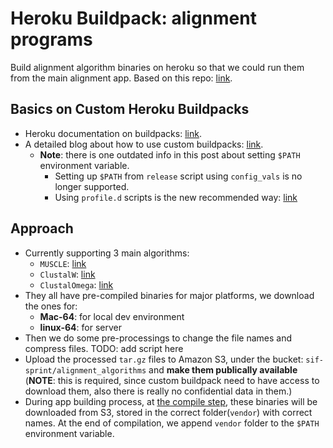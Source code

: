 # Heroku Buildpack: alignment programs

Build alignment algorithm binaries on heroku so that we could run them from the main alignment app. Based on this repo: [link](https://github.com/ryandotsmith/null-buildpack).

## Basics on Custom Heroku Buildpacks

- Heroku documentation on buildpacks: [link](https://devcenter.heroku.com/articles/buildpacks).
- A detailed blog about how to use custom buildpacks: [link](https://blog.heroku.com/hacking-buildpacks).
  - __Note__: there is one outdated info in this post about setting `$PATH` environment variable.
    - Setting up `$PATH` from `release` script using `config_vals` is no longer supported.
    - Using `profile.d` scripts is the new recommended way: [link](https://devcenter.heroku.com/articles/buildpack-api#profile-d-scripts)

## Approach

- Currently supporting 3 main algorithms:
  - `MUSCLE`: [link](http://drive5.com/muscle/)
  - `ClustalW`: [link](http://www.clustal.org/clustal2/)
  - `ClustalOmega`: [link](http://www.clustal.org/omega/)
- They all have pre-compiled binaries for major platforms, we download the ones for:
  - __Mac-64__: for local dev environment
  - __linux-64__: for server
- Then we do some pre-processings to change the file names and compress files. TODO: add script here
- Upload the processed `tar.gz` files to Amazon S3, under the bucket: `sif-sprint/alignment_algorithms` and __make them publically available__ (__NOTE__: this is required, since custom buildpack need to have access to download them, also there is really no confidential data in them.)
- During app building process, at [the compile step](./bin/compile), these binaries will be downloaded from S3, stored in the correct folder(`vendor`) with correct names. At the end of compilation, we append `vendor` folder to the `$PATH` environment variable.
